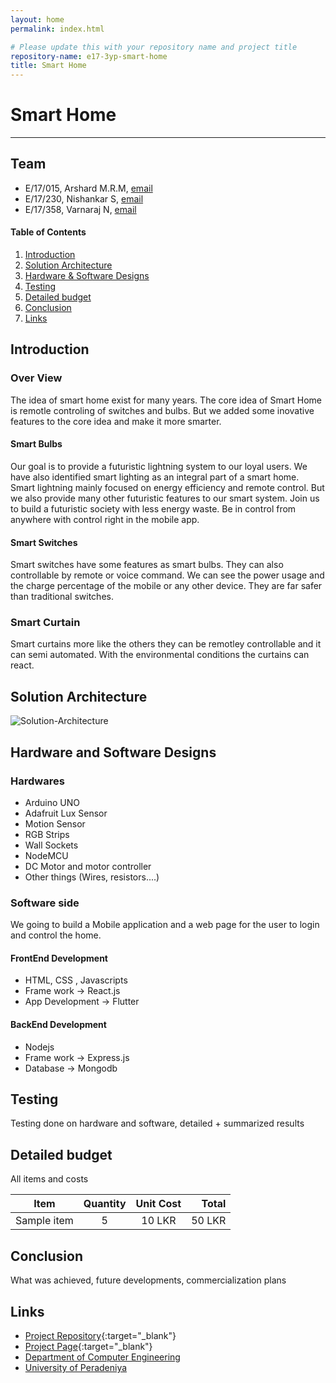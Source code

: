 ```yaml
---
layout: home
permalink: index.html

# Please update this with your repository name and project title
repository-name: e17-3yp-smart-home
title: Smart Home
---
```


[comment]: # "This is the standard layout for the project, but you can clean this and use your own template"

# Smart Home

---

## Team
-  E/17/015, Arshard M.R.M, [email](mailto:e17015@eng.pdn.ac.lk)
-  E/17/230, Nishankar S, [email](mailto:e17230@eng.pdn.ac.lk)
-  E/17/358, Varnaraj N, [email](mailto:e17358@eng.pdn.ac.lk)

<!-- Image (photo/drawing of the final hardware) should be here -->

<!-- This is a sample image, to show how to add images to your page. To learn more options, please refer [this](https://projects.ce.pdn.ac.lk/docs/faq/how-to-add-an-image/) -->

<!-- ![Sample Image](./images/sample.png) -->

#### Table of Contents
1. [Introduction](#introduction)
2. [Solution Architecture](#solution-architecture )
3. [Hardware & Software Designs](#hardware-and-software-designs)
4. [Testing](#testing)
5. [Detailed budget](#detailed-budget)
6. [Conclusion](#conclusion)
7. [Links](#links)

## Introduction


### Over View
The idea of smart home exist for many years. The core idea of Smart Home is remotle controling of switches and bulbs. But we added some inovative features to the core idea
and make it more smarter.

#### Smart Bulbs

Our goal is to provide a futuristic lightning system to our loyal users. 
We have also identified smart lighting as an integral part of a smart home.
Smart lightning mainly focused on energy efficiency and remote control.
But we also provide many other futuristic features to our smart system. 
Join us to build a futuristic society with less energy waste.
Be in control from anywhere with control right in the mobile app.

#### Smart Switches

Smart switches have some features as smart bulbs. They can also controllable by remote or voice command. We can see the power usage and the charge percentage of the mobile or any other device. They are far safer than traditional switches. 

### Smart Curtain

Smart curtains more like the others they can be remotley controllable and it can semi automated.
With the environmental conditions the curtains can react. 



## Solution Architecture

![Solution-Architecture](./images/Solution.PNG)

## Hardware and Software Designs

### Hardwares 
 
* Arduino UNO
* Adafruit Lux Sensor
* Motion Sensor
* RGB Strips
* Wall Sockets
* NodeMCU
* DC Motor and motor controller
* Other things (Wires, resistors....)

### Software side

We going to build a Mobile application and a web page for the user to login and control the home.

#### FrontEnd Development

* HTML, CSS , Javascripts  
* Frame work -> React.js
* App Development -> Flutter

#### BackEnd Development

* Nodejs
* Frame work -> Express.js
* Database -> Mongodb

## Testing

Testing done on hardware and software, detailed + summarized results

## Detailed budget

All items and costs

| Item          | Quantity  | Unit Cost  | Total  |
| ------------- |:---------:|:----------:|-------:|
| Sample item   | 5         | 10 LKR     | 50 LKR |

## Conclusion

What was achieved, future developments, commercialization plans

## Links

- [Project Repository](https://github.com/cepdnaclk/e17-3yp-smart-home){:target="_blank"}
- [Project Page](https://cepdnaclk.github.io/e17-3yp-smart-home){:target="_blank"}
- [Department of Computer Engineering](http://www.ce.pdn.ac.lk/)
- [University of Peradeniya](https://eng.pdn.ac.lk/)

[//]: # (Please refer this to learn more about Markdown syntax)
[//]: # (https://github.com/adam-p/markdown-here/wiki/Markdown-Cheatsheet)
